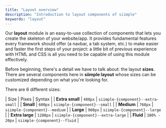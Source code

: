```yaml
---
title: "Layout overview"
description: "Introduction to layout components of siimple"
keywords: "layout"
---
```


Our **layout** module is an easy-to-use collection of components that lets you create the skeleton of your website/app. It provides fundamental features every framework should offer (a navbar, a tab system, etc.) to make easier and faster the first steps of your project: a little bit of previous experience with HTML and CSS is all you need to be capable of using this module effectively.

Before beginning, there's a detail we have to talk about: the layout **sizes**. There are several components here in **siimple layout** whose sizes can be customized depending on what you're looking for.

There are 6 different sizes:

| Size | Pixes | Syntax | 
| **Extra small** | `480px` | `siimple-{component}--extra-small` |
| **Small** | `600px` | `siimple-{component}--small` |
| **Medium** | `768px` | `siimple-{component}--medium` |
| **Large** | `960px` | `siimple-{component}--large` |
| **Extra large** | `1280px` | `siimple-{component}--extra-large` |
| **Fluid** | `100% - 20px` | `siimple-{component}--fluid` |

